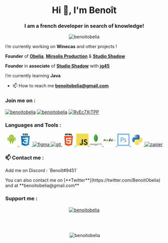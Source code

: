 <h1 align="center">Hi 👋, I'm Benoît</h1>
<h3 align="center">I am a french developer in search of knowledge!</h3>

<p align="center"> <img src="https://komarev.com/ghpvc/?username=benoitobelia&label=Profile%20views&color=0e75b6&style=flat" alt="benoitobelia" /> </p>


I’m currently working on **Winecas** and other projects !

**Founder** of [**Obelia**](https://discord.gg/RvEc7XjTPP), [**Mirsolis Production**](https://twitter.com/mirsolisprod) & [**Studio Shadow**](https://github.com/Studio-Shadow)

**Founder** in **associate** of [**Studio Shadow**](https://github.com/Studio-Shadow) with [**jg45**](https://github.com/jg45)

I’m currently learning **Java**

- 📫 How to reach me **benoitobelia@gmail.com**

<h3 align="left">Join me on :</h3>
<p align="left">
<a href="https://twitter.com/benoitobelia" target="blank"><img align="center" src="https://raw.githubusercontent.com/rahuldkjain/github-profile-readme-generator/master/src/images/icons/Social/twitter.svg" alt="benoitobelia" height="30" width="40" /></a>
<a href="https://instagram.com/benoitobelia" target="blank"><img align="center" src="https://raw.githubusercontent.com/rahuldkjain/github-profile-readme-generator/master/src/images/icons/Social/instagram.svg" alt="benoitobelia" height="30" width="40" /></a>
<a href="https://discord.gg/RvEc7XjTPP" target="blank"><img align="center" src="https://raw.githubusercontent.com/rahuldkjain/github-profile-readme-generator/master/src/images/icons/Social/discord.svg" alt="RvEc7XjTPP" height="30" width="40" /></a>
</p>

<h3 align="left">Languages and Tools :</h3>
<p align="left"> <a href="https://developer.android.com" target="_blank"> <img src="https://raw.githubusercontent.com/devicons/devicon/master/icons/android/android-original-wordmark.svg" alt="android" width="40" height="40"/> </a> <a href="https://www.w3schools.com/css/" target="_blank"> <img src="https://raw.githubusercontent.com/devicons/devicon/master/icons/css3/css3-original-wordmark.svg" alt="css3" width="40" height="40"/> </a> <a href="https://www.figma.com/" target="_blank"> <img src="https://www.vectorlogo.zone/logos/figma/figma-icon.svg" alt="figma" width="40" height="40"/> </a> <a href="https://git-scm.com/" target="_blank"> <img src="https://www.vectorlogo.zone/logos/git-scm/git-scm-icon.svg" alt="git" width="40" height="40"/> </a> <a href="https://www.w3.org/html/" target="_blank"> <img src="https://raw.githubusercontent.com/devicons/devicon/master/icons/html5/html5-original-wordmark.svg" alt="html5" width="40" height="40"/> </a> <a href="https://developer.mozilla.org/en-US/docs/Web/JavaScript" target="_blank"> <img src="https://raw.githubusercontent.com/devicons/devicon/master/icons/javascript/javascript-original.svg" alt="javascript" width="40" height="40"/> </a> <a href="https://www.mongodb.com/" target="_blank"> <img src="https://raw.githubusercontent.com/devicons/devicon/master/icons/mongodb/mongodb-original-wordmark.svg" alt="mongodb" width="40" height="40"/> </a> <a href="https://nodejs.org" target="_blank"> <img src="https://raw.githubusercontent.com/devicons/devicon/master/icons/nodejs/nodejs-original-wordmark.svg" alt="nodejs" width="40" height="40"/> </a> <a href="https://www.photoshop.com/en" target="_blank"> <img src="https://raw.githubusercontent.com/devicons/devicon/master/icons/photoshop/photoshop-line.svg" alt="photoshop" width="40" height="40"/> </a> <a href="https://www.python.org" target="_blank"> <img src="https://raw.githubusercontent.com/devicons/devicon/master/icons/python/python-original.svg" alt="python" width="40" height="40"/> </a> <a href="https://zapier.com" target="_blank"> <img src="https://www.vectorlogo.zone/logos/zapier/zapier-icon.svg" alt="zapier" width="40" height="40"/> </a> </p>

<h3 align="left">📫 Contact me :</h3>

<p>Add me on Discord : `Benoît#9451`</p>
<p>You can also contact me on [**Twitter**](https://twitter.com/BenoitObelia) and at **benoitobelia@gmail.com**</p>

<h3 align="left">Support me :</h3>
<p align="center"><a href="https://www.buymeacoffee.com/benoitobelia"> <img align="center" src="https://cdn.buymeacoffee.com/buttons/v2/default-yellow.png" height="50" width="210" alt="benoitobelia" /></a></p><br><br>

<p align="center">&nbsp;<img align="center" src="https://github-readme-stats.vercel.app/api?username=benoitobelia&show_icons=true&locale=en" alt="benoitobelia" /></p>

